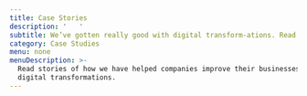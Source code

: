 ```yaml
---
title: Case Stories
description: '   '
subtitle: We’ve gotten really good with digital transform-ations. Read the stories.
category: Case Studies
menu: none
menuDescription: >-
  Read stories of how we have helped companies improve their businesses through
  digital transformations.
---
```

